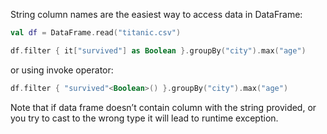 [//]: # (title: String API)

String column names are the easiest way to access data in DataFrame:

```kotlin
val df = DataFrame.read("titanic.csv")

df.filter { it["survived"] as Boolean }.groupBy("city").max("age")
```

or using invoke operator:

```kotlin
df.filter { "survived"<Boolean>() }.groupBy("city").max("age")
```
<warning>
Note that if data frame doesn’t contain column with the string provided, or you try to cast to the wrong type it will lead to runtime exception.
</warning>
